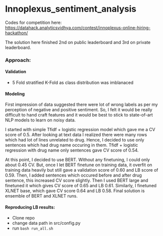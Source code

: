 # Innoplexus_sentiment_analysis
Codes for competition here: https://datahack.analyticsvidhya.com/contest/innoplexus-online-hiring-hackathon/

The solution here finished 2nd on public leaderboard and 3rd on private leaderboard.

### Approach:

#### Validation
 * 5 Fold stratified K-Fold as class distribution was imblanaced


#### Modeling
First impression of data suggested there were lot of wrong labels as per my perception of negative and positive sentiment.
So, I felt it would be really difficult to hand craft features and it would be best to stick to state-of-art NLP models to learn on noisy data.

I started with simple Tfidf + logistic regression model which gave me a CV score of 0.5. After looking at text data I realized there were
many rows which had lot of lines unrelated to drug. Hence, I decided to use only sentences which had drug name occuring in them.
Tfidf + logistic regression with drug name only sentences gave CV score of 0.54.

At this point, I decided to use BERT. Without any finetuning, I could only about 0.45 CV. But, once I let BERT finetune on training data,
it overfit on training data heavily but still gave a validation score of 0.60 and LB score of 0.59. Then, I added sentences which occured
before and after drug sentence, this increased CV score slightly. Then I used BERT large and finetuned it which gives CV score of 0.65 and LB 0.61.
Similarly, I finetuned XLNET base, which gave CV score 0.64 and LB 0.58. Final solution is ensemble of BERT and XLNET runs.


#### Reproducing LB results:
* Clone repo
* change data path in src/config.py
* run `bash run_all.sh`


